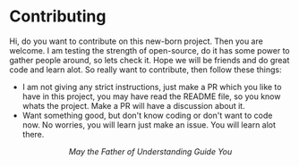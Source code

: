 # Contributing

Hi, do you want to contribute on this new-born project. Then you are welcome.
I am testing the strength of open-source, do it has some power to gather people around, so lets check it.
Hope we will be friends and do great code and learn alot. So really want to contribute, then follow these things:
* I am not giving any strict instructions, just make a PR which you like to have in this project, you may have read the README file, so you know whats the project. Make a PR will have a discussion about it.
* Want something good, but don't know coding or don't want to code now. No worries, you will learn just make an issue. You will learn alot there.

<p align="center">
<i>May the Father of Understanding Guide You</i>
</p>
